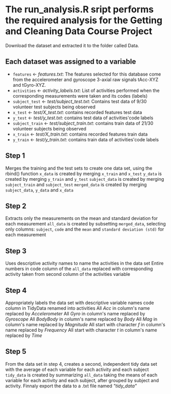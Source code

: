 # The run_analysis.R sript performs the required analysis for the Getting and Cleaning Data Course Project

Download the dataset and extracted it to the folder called Data.

## Each dataset was assigned to a variable
- `features` <- *features.txt*: The features selected for this database come from the accelerometer and gyroscope 3-axial raw signals tAcc-XYZ and tGyro-XYZ.
- `activities` <- *activity_labels.txt*: List of activities performed when the corresponding measurements were taken and its codes (labels)
- `subject_test` <- *test/subject_test.txt*: Contains test data of 9/30 volunteer test subjects being observed
- `x_test` <- *test/X_test.txt*: contains recorded features test data
- `y_test` <- *test/y_test.txt*: contains test data of activities'code labels
- `subject_train` <- *test/subject_train.txt*: contains train data of 21/30 volunteer subjects being observed
- `x_train` <- *test/X_train.txt*: contains recorded features train data
- `y_train` <- *test/y_train.txt*: contains train data of activities'code labels

## Step 1
Merges the training and the test sets to create one data set, using the rbind() function
`x_data` is created by merging `x_train` and `x_test`
`y_data` is created by merging `y_train` and `y_test`
`subject_data` is created by merging `subject_train` and `subject_test`
`merged_data` is created by merging `subject_data`, `y_data` and `x_data`

## Step 2
Extracts only the measurements on the mean and standard deviation for each measurement
`all_data` is created by subsetting `merged_data`, selecting only columns: `subject`, `code` and the `mean` and `standard deviation (std)` for each measurement

## Step 3
Uses descriptive activity names to name the activities in the data set
Entire numbers in code column of the `all_data` replaced with corresponding activity taken from second column of the activities variable

## Step 4
Appropriately labels the data set with descriptive variable names
code column in TidyData renamed into activities
All *Acc* in column's name replaced by *Accelerometer*
All *Gyro* in column's name replaced by *Gyroscope*
All *BodyBody* in column's name replaced by *Body*
All *Mag* in column's name replaced by *Magnitude*
All start with character *f* in column's name replaced by *Frequency*
All start with character *t* in column's name replaced by *Time*

## Step 5
From the data set in step 4, creates a second, independent tidy data set with the average of each variable for each activity and each subject
`tidy_data` is created by summarizing `all_data` taking the means of each variable for each activity and each subject, after grouped by subject and activity.
Finnaly export the data to a .txt file named *"tidy_data"*
